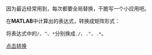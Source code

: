 因为最近经常用到，每次都要全局替换，干脆写一个小应用吧。

在**MATLAB**中计算出的表达式，转换成矩阵形式：

将表达式中的`/`、`^`、`*`分别换成`./`、`.^`、`.*`。

[点击转换](https://matlab-replace-4g794mjk7eb847a1-1304393382.tcloudbaseapp.com/)